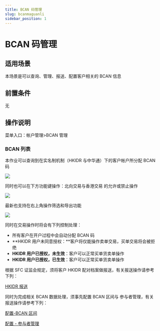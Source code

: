 ```yaml
---
title: BCAN 码管理
slug: bcanmaguanli
sidebar_position: 1
---
```



# BCAN 码管理

## 适用场景

本场景是可以查询、管理、报送、配置客户相关的 BCAN 信息

## 前置条件

无

## 操作说明

菜单入口：帐户管理&gt;BCAN 管理

### BCAN 列表

本作业可以查询到在实名制机制（HKIDR 与中华通）下的客户帐户所分配 BCAN 码

<img src="/assets/ADQtb5Cx0o5NQTxhGdAcpEhjn7S.png"/>

同时也可以在下方功能键操作：北向交易与香港交易 的允许或禁止操作

<img src="/assets/MzK8bxfvrozeyjx4CHmcq9YBnBd.png"/>

最新也支持在右上角操作筛选和导出功能

<img src="/assets/Tcc8bepX7o6X5Ox2tJScjpaynkc.png"/>

同时在交易操作时将会有下列控制处理：

- 所有客户在开户过程中会自动分配 BCAN 码
- **HKIDR 用户未同意授权：**客户将仅能操作卖单交易，买单交易将会被拒绝
- **HKIDR 用户已授权，未生效**：客户可以正常买单货卖单操作
- **HKIDR 用户已授权，已生效**：客户可以正常买单货卖单操作
    
根据 SFC 证监会规定，须将客户 HKIDR 配对档案做报送，有关报送操作请参考下列：

[HKIDR 报送](/zh-HK/guides/crm/WiA8wlqAfiWWWQkdhlicA3eJnUe/bcanmaguanli/bcanmaguanli) 

同时为完成相关 BCAN 数据处理，须事先配置 BCAN 区间与 参与者管理，有关报送操作请参考下列：

[配置-BCAN 区间](/zh-HK/guides/crm/WiA8wlqAfiWWWQkdhlicA3eJnUe/bcanmaguanli/bcanmaguanli) 

[配置 - 参与者管理](/zh-HK/guides/crm/WiA8wlqAfiWWWQkdhlicA3eJnUe/bcanmaguanli/bcanmaguanli) 

